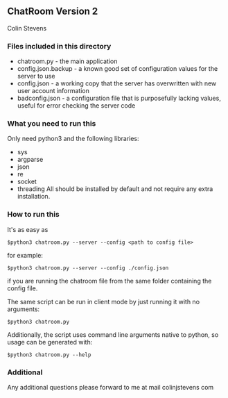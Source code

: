 ## ChatRoom Version 2
Colin Stevens

### Files included in this directory
* chatroom.py - the main application
* config.json.backup - a known good set of configuration values for the server to use
* config.json - a working copy that the server has overwritten with new user account information
* badconfig.json - a configuration file that is purposefully lacking values, useful for error checking the server code

### What you need to run this
Only need python3 and the following libraries:
- sys
- argparse
- json
- re
- socket
- threading
All should be installed by default and not require any extra installation.

### How to run this
It's as easy as
```
$python3 chatroom.py --server --config <path to config file>
```
for example:
```
$python3 chatroom.py --server --config ./config.json
```
if you are running the chatroom file from the same folder containing the config file.

The same script can be run in client mode by just running it with no arguments:
```
$python3 chatroom.py
```

Additionally, the script uses command line arguments native to python, so usage can be generated with:
```
$python3 chatroom.py --help
```

### Additional
Any additional questions please forward to me at mail <at> colinjstevens <dot> com
